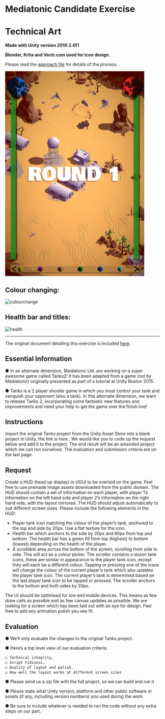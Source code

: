 # Mediatonic Candidate Exercise

# Technical Art

**Made with Unity version 2019.2.0f1**

**Blender, Krita and Vectr.com used for icon design.**

Please read the [approach file](./APPROACH.md) for details of the process.

![wip002](wip/wip002.png)

## Colour changing:

![colourchange](wip/colour.gif)

## Health bar and titles:

![health](wip/health.gif)

---

The original document detailing this exercise is included [here](./MediatonicTAExercise).

## Essential Information
● In an alternate dimension, Mediatonic Ltd. are working on a super awesome game called Tanks2! It has been adapted from a game (not by Mediatonic) originally presented as part of a tutorial at Unity Boston 2015.

● Tanks is a 2 player shooter game in which you must control your tank and vanquish your
opponent (also a tank). In this alternate dimension, we want to release Tanks 2, incorporating some fantastic new features and improvements and need your help to get the game over the finish line!

## Instructions
Import the original Tanks project from the Unity Asset Store into a blank project in Unity, the link is here .
We would like you to code up the request below and add it to the project. The end result will be an
amended project which we can run ourselves. The evaluation and submission criteria are on the last
page.
## Request
Create a HUD (head up display) in UGUI to be overlaid on the game. Feel free to use premade image assets
downloaded from the public domain. The HUD should contain a set of information on each player, with player
1’s information on the left hand side and player 2’s information on the right hand side, with the layout
mirrored. The HUD should adjust automatically to suit different screen sizes. Please include the following
elements in the HUD:
- Player tank icon matching the colour of the player’s tank, anchored to the top and side by 20px. Use a
flat texture for the icon.
- Health bar which anchors to the side by 20px and 60px from top and bottom. The health bar has a
green fill from top (highest) to bottom (lowest) depending on the health of the player.
- A scrollable area across the bottom of the screen, scrolling from side to side. This will act as a colour
picker. The scroller contains a dozen tank icons, these are similar in appearance to the player tank
icon, except they will each be a different colour. Tapping or pressing one of the icons will change the
colour of the current player’s tank which also updates the player tank icon. The current player’s tank
is determined based on the last player tank icon to be tapped or pressed. The scroller anchors to the
bottom and both sides by 20px.

The UI should be optimised for low end mobile devices. This means as few draw calls as possible and as few
canvas updates as possible. We are looking for a screen which has been laid out with an eye for design. Feel
free to add any animation polish you see fit.

## Evaluation

● We’ll only evaluate the changes to the original Tanks project.

● Here’s a top level view of our evaluation criteria:

    ○ Technical integrity,
    ○ Script tidiness,
    ○ Quality of layout and polish,
    ○ How well the layout works at different screen sizes
● Please send us a zip file with the full project, so we can build and run it

● Please state what Unity version, platform and other public software or assets (if any, including version numbers) you used during the work

● Be sure to include whatever is needed to run the code without any extra steps on our part.
